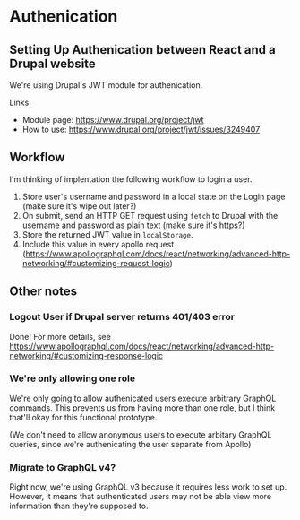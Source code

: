 # Authenication

## Setting Up Authenication between React and a Drupal website

We're using Drupal's JWT module for authenication.

Links:
 - Module page: https://www.drupal.org/project/jwt
 - How to use: https://www.drupal.org/project/jwt/issues/3249407

## Workflow

I'm thinking of implentation the following workflow to login a user.

 1. Store user's username and password in a local state on the Login page (make sure it's wipe out later?)
 2. On submit, send an HTTP GET request using `fetch` to Drupal with the username and password as plain text (make sure it's https?)
 3. Store the returned JWT value in `localStorage`.
 4. Include this value in every apollo request (https://www.apollographql.com/docs/react/networking/advanced-http-networking/#customizing-request-logic)

## Other notes

### Logout User if Drupal server returns 401/403 error

Done! For more details, see https://www.apollographql.com/docs/react/networking/advanced-http-networking/#customizing-response-logic

### We're only allowing one role

We're only going to allow authenicated users execute arbitrary GraphQL commands. This prevents us from having more than one role, but I think that'll okay for this functional prototype.

(We don't need to allow anonymous users to execute arbitary GraphQL queries, since we're authenicating the user separate from Apollo)

### Migrate to GraphQL v4?

Right now, we're using GraphQL v3 because it requires less work to set up. However, it means that authenticated users may not be able view more information than they're supposed to.
